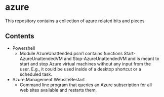 # azure
This repository contains a collection of azure related bits and pieces

## Contents
* Powershell
	* Module AzureUnattended.psm1 contains functions Start-AzureUnattendedVM and Stop-AzureUnattendedVM and is meant to start and stop Azure virtual machines without any input from the user. E.g., it could be used inside of a desktop shortcut or a scheduled task.
* Azure.Management.WebsiteRestart
	* Command line program that queries an Azure subscription for all web sites available and restarts them.
	